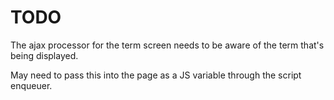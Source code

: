 TODO
====

The ajax processor for the term screen needs to be aware of the term that's being displayed.

May need to pass this into the page as a JS variable through the script enqueuer.
